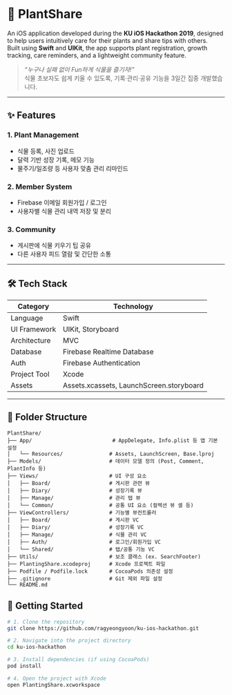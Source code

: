 # 🌱 PlantShare

An iOS application developed during the **KU iOS Hackathon 2019**, designed to help users intuitively care for their plants and share tips with others.  
Built using **Swift** and **UIKit**, the app supports plant registration, growth tracking, care reminders, and a lightweight community feature.

> *“누구나 실패 없이 Fun하게 식물을 즐기자!”*  
> 식물 초보자도 쉽게 키울 수 있도록, 기록·관리·공유 기능을 3일간 집중 개발했습니다.

---

## ✨ Features

### 1. Plant Management
- 식물 등록, 사진 업로드  
- 달력 기반 성장 기록, 메모 기능  
- 물주기/일조량 등 사용자 맞춤 관리 리마인드  

### 2. Member System
- Firebase 이메일 회원가입 / 로그인  
- 사용자별 식물 관리 내역 저장 및 분리  

### 3. Community
- 게시판에 식물 키우기 팁 공유  
- 다른 사용자 피드 열람 및 간단한 소통  

---

## 🛠 Tech Stack

| Category       | Technology                      |
|----------------|----------------------------------|
| Language       | Swift                            |
| UI Framework   | UIKit, Storyboard                |
| Architecture   | MVC                              |
| Database       | Firebase Realtime Database       |
| Auth           | Firebase Authentication          |
| Project Tool   | Xcode                            |
| Assets         | Assets.xcassets, LaunchScreen.storyboard |

---

## 📂 Folder Structure

```plaintext
PlantShare/
├── App/                          # AppDelegate, Info.plist 등 앱 기본 설정
│   └── Resources/               # Assets, LaunchScreen, Base.lproj
├── Models/                      # 데이터 모델 정의 (Post, Comment, PlantInfo 등)
├── Views/                       # UI 구성 요소
│   ├── Board/                   # 게시판 관련 뷰
│   ├── Diary/                   # 성장기록 뷰
│   ├── Manage/                  # 관리 탭 뷰
│   └── Common/                  # 공통 UI 요소 (컬렉션 뷰 셀 등)
├── ViewControllers/             # 기능별 뷰컨트롤러
│   ├── Board/                   # 게시판 VC
│   ├── Diary/                   # 성장기록 VC
│   ├── Manage/                  # 식물 관리 VC
│   ├── Auth/                    # 로그인/회원가입 VC
│   └── Shared/                  # 탭/공통 기능 VC
├── Utils/                       # 보조 클래스 (ex. SearchFooter)
├── PlantingShare.xcodeproj      # Xcode 프로젝트 파일
├── Podfile / Podfile.lock       # CocoaPods 의존성 설정
├── .gitignore                   # Git 제외 파일 설정
└── README.md
```

## 🚀 Getting Started

```bash
# 1. Clone the repository
git clone https://github.com/ragyeongyoon/ku-ios-hackathon.git

# 2. Navigate into the project directory
cd ku-ios-hackathon

# 3. Install dependencies (if using CocoaPods)
pod install

# 4. Open the project with Xcode
open PlantingShare.xcworkspace
```

